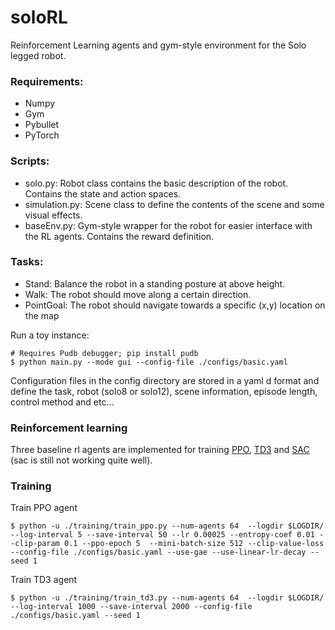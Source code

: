 # soloRL
Reinforcement Learning agents and gym-style environment for the Solo legged robot.

### Requirements:
- Numpy 
- Gym 
- Pybullet
- PyTorch

### Scripts:
- solo.py: Robot class contains the basic description of the robot. Contains the state and action spaces.
- simulation.py: Scene class to define the contents of the scene and some visual effects. 
- baseEnv.py: Gym-style wrapper for the robot for easier interface with the RL agents. Contains the reward definition.

### Tasks:
- Stand: Balance the robot in a standing posture at above height.
- Walk: The robot should move along a certain direction.
- PointGoal: The robot should navigate towards a specific (x,y) location on the map

Run a toy instance:
```
# Requires Pudb debugger; pip install pudb
$ python main.py --mode gui --config-file ./configs/basic.yaml
```

Configuration files in the config directory are stored in a yaml d format and define the task, robot (solo8 or solo12), scene information, episode length, control method and etc... 

### Reinforcement learning

Three baseline rl agents are implemented for training [PPO](https://arxiv.org/abs/1707.06347), [TD3](https://arxiv.org/pdf/1802.09477.pdf) and [SAC](https://arxiv.org/abs/1812.05905) (sac is still not working quite well).
### Training ###
Train PPO agent
```
$ python -u ./training/train_ppo.py --num-agents 64  --logdir $LOGDIR/ --log-interval 5 --save-interval 50 --lr 0.00025 --entropy-coef 0.01 --clip-param 0.1 --ppo-epoch 5  --mini-batch-size 512 --clip-value-loss --config-file ./configs/basic.yaml --use-gae --use-linear-lr-decay --seed 1
```
Train TD3 agent
```
$ python -u ./training/train_td3.py --num-agents 64  --logdir $LOGDIR/ --log-interval 1000 --save-interval 2000 --config-file ./configs/basic.yaml --seed 1
```
